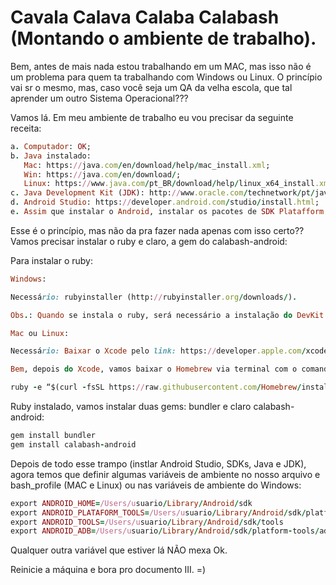 # Cavala Calava Calaba Calabash (Montando o ambiente de trabalho).

Bem, antes de mais nada estou trabalhando em um MAC, mas isso não é um problema para quem ta trabalhando com Windows ou Linux. O princípio vai sr o mesmo, mas, caso você seja um QA da velha escola, que tal aprender um outro Sistema Operacional???

Vamos lá. Em meu ambiente de trabalho eu vou precisar da seguinte receita:

```ruby
a. Computador: OK;
b. Java instalado:
   Mac: https://java.com/en/download/help/mac_install.xml;
   Win: https://java.com/en/download/;
   Linux: https://www.java.com/pt_BR/download/help/linux_x64_install.xml;
c. Java Development Kit (JDK): http://www.oracle.com/technetwork/pt/java/javase/downloads/index.html;
d. Android Studio: https://developer.android.com/studio/install.html;
e. Assim que instalar o Android, instalar os pacotes de SDK Platafform dele;
```

Esse é o princípio, mas não da pra fazer nada apenas com isso certo?? Vamos precisar instalar o ruby e claro, a gem do calabash-android:

Para instalar o ruby:

```ruby
Windows:

Necessário: rubyinstaller (http://rubyinstaller.org/downloads/).

Obs.: Quando se instala o ruby, será necessário a instalação do DevKit correspondente da versão que você instalou.

Mac ou Linux:

Necessário: Baixar o Xcode pelo link: https://developer.apple.com/xcode/downloads/. Aprendi que sempre que instalar o SO, a primeira coisa será instalar o Xcode.

Bem, depois do Xcode, vamos baixar o Homebrew via terminal com o comando:

ruby -e “$(curl -fsSL https://raw.githubusercontent.com/Homebrew/install/master/install)” .
```

Ruby instalado, vamos instalar duas gems: bundler e claro calabash-android:

```ruby
gem install bundler
gem install calabash-android
```

Depois de todo esse trampo (instlar Android Studio, SDKs, Java e JDK), agora temos que definir algumas variáveis de ambiente no nosso arquivo e bash_profile (MAC e Linux) ou nas variáveis de ambiente do Windows:

```ruby
export ANDROID_HOME=/Users/usuario/Library/Android/sdk
export ANDROID_PLATAFORM_TOOLS=/Users/usuario/Library/Android/sdk/platform-tools
export ANDROID_TOOLS=/Users/usuario/Library/Android/sdk/tools
export ANDROID_ADB=/Users/usuario/Library/Android/sdk/platform-tools/adb
```

Qualquer outra variável que estiver lá NÃO mexa Ok.

Reinicie a máquina e bora pro documento III. =)
